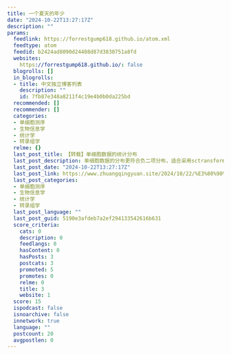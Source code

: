 ```yaml
---
title: 一个夏天的年少
date: "2024-10-22T13:27:17Z"
description: ""
params:
  feedlink: https://forrestgump618.github.io/atom.xml
  feedtype: atom
  feedid: b2424ad8090d24408d87d3830751a8fd
  websites:
    https://forrestgump618.github.io/: false
  blogrolls: []
  in_blogrolls:
  - title: 中文独立博客列表
    description: ""
    id: 7fb87e348a8211f4c19e4b0b0da225bd
  recommended: []
  recommender: []
  categories:
  - 单细胞测序
  - 生物信息学
  - 统计学
  - 转录组学
  relme: {}
  last_post_title: 【转载】单细胞数据的统计分布
  last_post_description: 单细胞数据的分布更符合负二项分布，适合采用sctransform方法进行标准化。
  last_post_date: "2024-10-22T13:27:17Z"
  last_post_link: https://www.zhuangqingyuan.site/2024/10/22/%E3%80%90%E8%BD%AC%E8%BD%BD%E3%80%91%E5%8D%95%E7%BB%86%E8%83%9E%E6%95%B0%E6%8D%AE%E7%9A%84%E7%BB%9F%E8%AE%A1%E5%88%86%E5%B8%83/
  last_post_categories:
  - 单细胞测序
  - 生物信息学
  - 统计学
  - 转录组学
  last_post_language: ""
  last_post_guid: 5190e3afdeb7a2ef294133542616b631
  score_criteria:
    cats: 0
    description: 0
    feedlangs: 0
    hasContent: 0
    hasPosts: 3
    postcats: 3
    promoted: 5
    promotes: 0
    relme: 0
    title: 3
    website: 1
  score: 15
  ispodcast: false
  isnoarchive: false
  innetwork: true
  language: ""
  postcount: 20
  avgpostlen: 0
---
```

